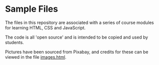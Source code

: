# Sample Files

The files in this repository are associated with a series of course modules for learning HTML, CSS and JavaScript.

The code is all 'open source' and is intended to be copied and used by students.

Pictures have been sourced from Pixabay, and credits for these can be viewed in the file [images.html](images.html).

